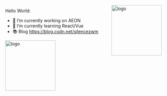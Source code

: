 <img src="https://github-readme-stats.vercel.app/api?username=silencezwm&show_icons=true" alt="logo" height="160" align="right" style="margin: 5px; margin-bottom: 20px;" />

 Hello World:

- 🔭 I’m currently working on AEON
- 🌱 I’m currently learning React/Vue
- 📚 Blog <a href="https://blog.csdn.net/silencezwm">https://blog.csdn.net/silencezwm</a>


<img src="https://github-profile-trophy.vercel.app/?username=silencezwm&theme=flat&column=7" alt="logo" height="160" align="center" style="margin: auto; margin-bottom: 20px;" />

